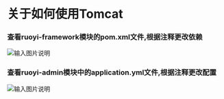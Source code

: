 # 关于如何使用Tomcat
### 查看ruoyi-framework模块的pom.xml文件,根据注释更改依赖
![输入图片说明](https://images.gitee.com/uploads/images/2021/0928/150940_1a84a802_1766278.png "屏幕截图.png")
### 查看ruoyi-admin模块中的application.yml文件,根据注释更改配置
![输入图片说明](https://images.gitee.com/uploads/images/2021/0928/151019_65ac54a4_1766278.png "屏幕截图.png")